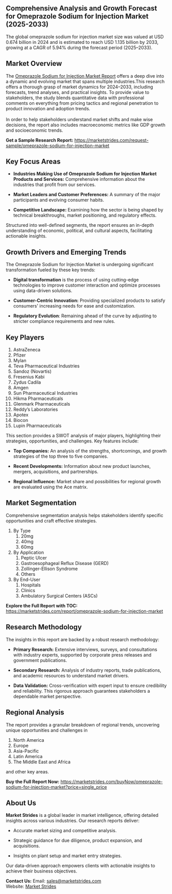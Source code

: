 <h2>Comprehensive Analysis and Growth Forecast for Omeprazole Sodium for Injection Market (2025-2033)</h2>
<p>The global omeprazole sodium for injection market size was valued at USD 0.674 billion in 2024 and is estimated to reach USD 1.135 billion by 2033, growing at a CAGR of 5.94% during the forecast period (2025&ndash;2033).</p>
<h2>Market Overview</h2>
<p>The <a href="https://marketstrides.com/report/omeprazole-sodium-for-injection-market">Omeprazole Sodium for Injection Market Report</a>&nbsp;offers a deep dive into a dynamic and evolving market that spans multiple industries.This research offers a thorough grasp of market dynamics for 2024&ndash;2033, including forecasts, trend analyses, and practical insights. To provide value to stakeholders, the study blends quantitative data with professional comments on everything from pricing tactics and regional penetration to product innovation and adoption trends. <br /> <br />In order to help stakeholders understand market shifts and make wise decisions, the report also includes macroeconomic metrics like GDP growth and socioeconomic trends.</p>
<p><strong>Get a Sample Research Report:</strong> <a href="https://marketstrides.com/request-sample/omeprazole-sodium-for-injection-market">https://marketstrides.com/request-sample/omeprazole-sodium-for-injection-market</a></p>
<h2>Key Focus Areas</h2>
<ul>
<li>
<p><strong>Industries Making Use of Omeprazole Sodium for Injection Market Products and Services:</strong> Comprehensive information about the industries that profit from our services.</p>
</li>
<li>
<p><strong>Market Leaders and Customer Preferences:</strong> A summary of the major participants and evolving consumer habits.</p>
</li>
<li>
<p><strong>Competitive Landscape:</strong> Examining how the sector is being shaped by technical breakthroughs, market positioning, and regulatory effects.</p>
</li>
</ul>
<p>Structured into well-defined segments, the report ensures an in-depth understanding of economic, political, and cultural aspects, facilitating actionable insights.</p>
<h2>Growth Drivers and Emerging Trends</h2>
<p>The Omeprazole Sodium for Injection Market is undergoing significant transformation fueled by these key trends:</p>
<ul>
<li>
<p><strong>Digital transformation</strong> is the process of using cutting-edge technologies to improve customer interaction and optimize processes using data-driven solutions.</p>
</li>
<li>
<p><strong>Customer-Centric Innovation:</strong> Providing specialized products to satisfy consumers' increasing needs for ease and customization.</p>
</li>
<li>
<p><strong>Regulatory Evolution</strong>: Remaining ahead of the curve by adjusting to stricter compliance requirements and new rules.</p>
</li>
</ul>
<h2>Key Players</h2>
<ol>
<li>AstraZeneca</li>
<li>Pfizer</li>
<li>Mylan</li>
<li>Teva Pharmaceutical Industries</li>
<li>Sandoz (Novartis)</li>
<li>Fresenius Kabi</li>
<li>Zydus Cadila</li>
<li>Amgen</li>
<li>Sun Pharmaceutical Industries</li>
<li>Hikma Pharmaceuticals</li>
<li>Glenmark Pharmaceuticals</li>
<li>Reddy&rsquo;s Laboratories</li>
<li>Apotex</li>
<li>Biocon</li>
<li>Lupin Pharmaceuticals</li>
</ol>
<p>This section provides a SWOT analysis of major players, highlighting their strategies, opportunities, and challenges. Key features include:</p>
<ul>
<li>
<p><strong>Top Companies:</strong> An analysis of the strengths, shortcomings, and growth strategies of the top three to five companies.</p>
</li>
<li>
<p><strong>Recent Developments:</strong> Information about new product launches, mergers, acquisitions, and partnerships.</p>
</li>
<li>
<p><strong>Regional Influence:</strong> Market share and possibilities for regional growth are evaluated using the Ace matrix.</p>
</li>
</ul>
<h2>Market Segmentation</h2>
<p>Comprehensive segmentation analysis helps stakeholders identify specific opportunities and craft effective strategies.</p>
<ol>
<li>By Type
<ol>
<li>20mg</li>
<li>40mg</li>
<li>60mg</li>
</ol>
</li>
<li>By&nbsp;Application
<ol>
<li>Peptic Ulcer</li>
<li>Gastroesophageal Reflux Disease (GERD)</li>
<li>Zollinger-Ellison Syndrome</li>
<li>Others</li>
</ol>
</li>
<li>By End-User
<ol>
<li>Hospitals</li>
<li>Clinics</li>
<li>Ambulatory Surgical Centers (ASCs)</li>
</ol>
</li>
</ol>
<p><strong>Explore the Full Report with TOC:</strong> <a href="https://marketstrides.com/report/omeprazole-sodium-for-injection-market">https://marketstrides.com/report/omeprazole-sodium-for-injection-market</a></p>
<h2>Research Methodology</h2>
<p>The insights in this report are backed by a robust research methodology:</p>
<ul>
<li>
<p><strong>Primary Research:</strong> Extensive interviews, surveys, and consultations with industry experts, supported by corporate press releases and government publications.</p>
</li>
<li>
<p><strong>Secondary Research:</strong> Analysis of industry reports, trade publications, and academic resources to understand market drivers.</p>
</li>
<li>
<p><strong>Data Validation:</strong> Cross-verification with expert input to ensure credibility and reliability. This rigorous approach guarantees stakeholders a dependable market perspective.</p>
</li>
</ul>
<h2>Regional Analysis</h2>
<p>The report provides a granular breakdown of regional trends, uncovering unique opportunities and challenges in</p>
<ol>
<li>North America</li>
<li>Europe</li>
<li>Asia-Pacific</li>
<li>Latin America</li>
<li>The Middle East and Africa</li>
</ol>
<p>and other key areas.</p>
<p><strong>Buy the Full Report Now:</strong> <a href="https://marketstrides.com/buyNow/omeprazole-sodium-for-injection-market?price=single_price">https://marketstrides.com/buyNow/omeprazole-sodium-for-injection-market?price=single_price</a></p>
<h2>About Us</h2>
<p><strong>Market Strides</strong> is a global leader in market intelligence, offering detailed insights across various industries. Our research reports deliver:</p>
<ul>
<li>
<p>Accurate market sizing and competitive analysis.</p>
</li>
<li>
<p>Strategic guidance for due diligence, product expansion, and acquisitions.</p>
</li>
<li>
<p>Insights on plant setup and market entry strategies.</p>
</li>
</ul>
<p>Our data-driven approach empowers clients with actionable insights to achieve their business objectives.</p>
<p><strong>Contact Us:</strong> Email: <a href="mailto:sales@marketstrides.com">sales@marketstrides.com</a><br />Website: <a href="https://marketstrides.com/">Market Strides</a></p>
